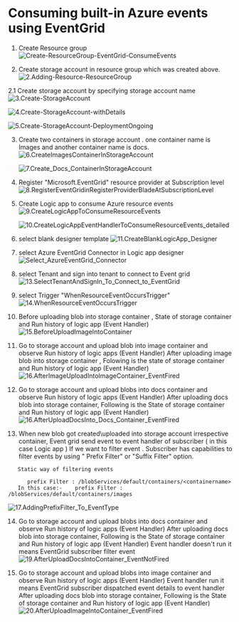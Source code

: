 # Consuming built-in Azure events using EventGrid


1. Create Resource group 
   ![Create-ResourceGroup-EventGrid-ConsumeEvents](https://github.com/KollaRajesh/aztd-AzureMessagingServices/blob/master/EventGrid/1.ConsumingBuilt-In%20Azure%20Resource%20events/PicsForNotes/1.Create-ResourceGroup-EventGrid-ConsumeEvents.png)


2. Create storage account in resource group which was created above.
   ![2.Adding-Resource-ResourceGroup](https://github.com/KollaRajesh/aztd-AzureMessagingServices/blob/master/EventGrid/1.ConsumingBuilt-In%20Azure%20Resource%20events/PicsForNotes/2.Adding-Resource-ResourceGroup.png)

2.1 Create storage account by specifying storage account name
    ![3.Create-StorageAccount](https://github.com/KollaRajesh/aztd-AzureMessagingServices/blob/master/EventGrid/1.ConsumingBuilt-In%20Azure%20Resource%20events/PicsForNotes/3.Create-StorageAccount.png)

   ![4.Create-StorageAccount-withDetails](https://github.com/KollaRajesh/aztd-AzureMessagingServices/blob/master/EventGrid/1.ConsumingBuilt-In%20Azure%20Resource%20events/PicsForNotes/4.Create-StorageAccount-withDetails.png)

   ![5.Create-StorageAccount-DeploymentOngoing](https://github.com/KollaRajesh/aztd-AzureMessagingServices/blob/master/EventGrid/1.ConsumingBuilt-In%20Azure%20Resource%20events/PicsForNotes/5.Create-StorageAccount-DeploymentOngoing.png)

3. Create two containers in storage account . one container name is Images and another container name is docs.
    ![6.CreateImagesContainerInStorageAccount](https://github.com/KollaRajesh/aztd-AzureMessagingServices/blob/master/EventGrid/1.ConsumingBuilt-In%20Azure%20Resource%20events/PicsForNotes/6.CreateImagesContainerInStorageAccount.png)

    ![7.Create_Docs_ContainerInStorageAccount](https://github.com/KollaRajesh/aztd-AzureMessagingServices/blob/master/EventGrid/1.ConsumingBuilt-In%20Azure%20Resource%20events/PicsForNotes/7.Create_Docs_ContainerInStorageAccount.png)

4. Register "Microsoft.EventGrid" resource provider at Subscription level 
    ![8.RegisterEventGridinRegisterProviderBladeAtSubscriptionLevel](https://github.com/KollaRajesh/aztd-AzureMessagingServices/blob/master/EventGrid/1.ConsumingBuilt-In%20Azure%20Resource%20events/PicsForNotes/8.RegisterEventGridinRegisterProviderBladeAtSubscriptionLevel.png)

5.  Create Logic app to consume Azure resource events
    ![9.CreateLogicAppToConsumeResourceEvents](https://github.com/KollaRajesh/aztd-AzureMessagingServices/blob/master/EventGrid/1.ConsumingBuilt-In%20Azure%20Resource%20events/PicsForNotes/9.CreateLogicAppToConsumeResourceEvents.png)

    ![10.CreateLogicAppEventHandlerToConsumeResourceEvents_detailed](https://github.com/KollaRajesh/aztd-AzureMessagingServices/blob/master/EventGrid/1.ConsumingBuilt-In%20Azure%20Resource%20events/PicsForNotes/10.CreateLogicAppEventHandlerToConsumeResourceEvents_detailed.png)

6. select blank designer template
    ![11.CreateBlankLogicApp_Designer](https://github.com/KollaRajesh/aztd-AzureMessagingServices/blob/master/EventGrid/1.ConsumingBuilt-In%20Azure%20Resource%20events/PicsForNotes/11.CreateBlankLogicApp_Designer.png)

7. select Azure EventGrid Connector in Logic app designer
    ![Select_AzureEventGrid_Connector](https://github.com/KollaRajesh/aztd-AzureMessagingServices/blob/master/EventGrid/1.ConsumingBuilt-In%20Azure%20Resource%20events/PicsForNotes/12.Select_AzureEventGrid_Connector.png)

8. select Tenant and sign into tenant to connect to Event grid 
    ![13.SelectTenantAndSignIn_To_Connect_to_EventGrid](https://github.com/KollaRajesh/aztd-AzureMessagingServices/blob/master/EventGrid/1.ConsumingBuilt-In%20Azure%20Resource%20events/PicsForNotes/13.SelectTenantAndSignIn_To_Connect_to_EventGrid.png)

9. select Trigger "WhenResourceEventOccursTrigger" 
    ![14.WhenResourceEventOccursTrigger](https://github.com/KollaRajesh/aztd-AzureMessagingServices/blob/master/EventGrid/1.ConsumingBuilt-In%20Azure%20Resource%20events/PicsForNotes/14.WhenResourceEventOccursTrigger.pngg)

10. Before uploading blob into storage container  , State of storage container and Run history of logic app (Event Handler)
    ![15.BeforeUploadImageIntoContainer](https://github.com/KollaRajesh/aztd-AzureMessagingServices/blob/master/EventGrid/1.ConsumingBuilt-In%20Azure%20Resource%20events/PicsForNotes/15.BeforeUploadImageIntoContainer.png)

11.   Go to storage account and upload blob into image container  and observe  Run history of  logic apps (Event Handler)
    After uploading image blob into storage container  , Folowing is the state of storage container and Run history of logic app (Event Handler)
    ![16.AfterImageUploadIntoImageContainer_EventFired](https://github.com/KollaRajesh/aztd-AzureMessagingServices/blob/master/EventGrid/1.ConsumingBuilt-In%20Azure%20Resource%20events/PicsForNotes/16.AfterImageUploadIntoImageContainer_EventFired.png)

12.  Go to storage account and upload blobs into docs container  and observe  Run history of  logic apps (Event Handler)
       After uploading docs blob into storage container, Following is the State of storage container and Run history of logic app (Event Handler)
    ![16.AfterUploadDocsInto_Docs_Container_EventFired](https://github.com/KollaRajesh/aztd-AzureMessagingServices/blob/master/EventGrid/1.ConsumingBuilt-In%20Azure%20Resource%20events/PicsForNotes/16.AfterUploadDocsInto_Docs_Container_EventFired.png)



13. When new blob got created\uploaded into storage account irrespective container, Event grid send event to event handler of subscriber  ( in this case Logic app )
	If we  want to filter event . Subscriber has capabilities to filter events  by using " Prefix Filter" or "Suffix Filter" option.
 
 ``` Static way of filtering events
 	Static way of filtering events
	
	   prefix Filter : /blobServices/default/containers/<containername>
    In this case:-    prefix Filter : /blobServices/default/containers/images 

 ```
![17.AddingPrefixFilter_To_EventType](https://github.com/KollaRajesh/aztd-AzureMessagingServices/blob/master/EventGrid/1.ConsumingBuilt-In%20Azure%20Resource%20events/PicsForNotes/17.AddingPrefixFilter_To_EventType.png)


14.  Go to storage account and upload blobs into docs container  and observe  Run history of  logic apps (Event Handler)
       After uploading docs blob into storage container, Following is the State of storage container and Run history of logic app (Event Handler)
      Event handler doesn't run  it means EventGrid subscriber filter event
     ![19.AfterUploadDocsIntoContainer_EventNotFired](https://github.com/KollaRajesh/aztd-AzureMessagingServices/blob/master/EventGrid/1.ConsumingBuilt-In%20Azure%20Resource%20events/PicsForNotes/19.AfterUploadDocsIntoContainer_EventNotFired.png)


20.  Go to storage account and upload blobs into image container  and observe  Run history of  logic apps (Event Handler)
     Event handler run  it means EventGrid subscriber dispatched event details to event handler
     After uploading docs blob into storage container, Following is the State of storage container and Run history of logic app (Event Handler)
    ![20.AfterUploadImageIntoContainer_EventFired](https://github.com/KollaRajesh/aztd-AzureMessagingServices/blob/master/EventGrid/1.ConsumingBuilt-In%20Azure%20Resource%20events/PicsForNotes/20.AfterUploadImageIntoContainer_EventFired.png)